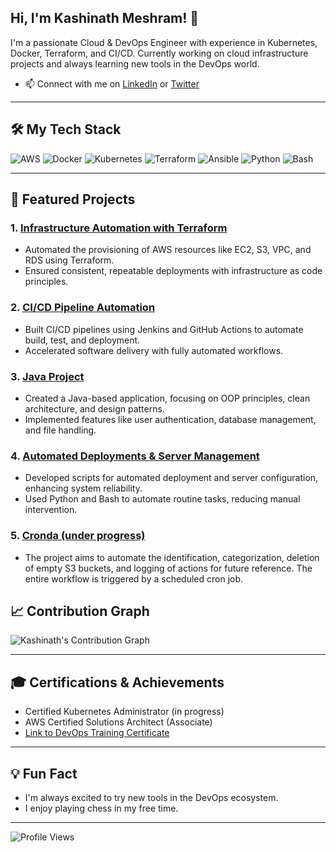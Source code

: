 ## Hi, I'm Kashinath Meshram! 👋

I'm a passionate Cloud & DevOps Engineer with experience in Kubernetes, Docker, Terraform, and CI/CD. Currently working on cloud infrastructure projects and always learning new tools in the DevOps world.

- 📫 Connect with me on [LinkedIn](https://www.linkedin.com/in/kashinath-meshram-837893180/) or [Twitter](https://x.com/KashinathMeshr2)

---

## 🛠️ My Tech Stack

![AWS](https://img.shields.io/badge/AWS-232F3E?style=for-the-badge&logo=amazon-aws)
![Docker](https://img.shields.io/badge/Docker-2496ED?style=for-the-badge&logo=docker&logoColor=white)
![Kubernetes](https://img.shields.io/badge/Kubernetes-326CE5?style=for-the-badge&logo=kubernetes&logoColor=white)
![Terraform](https://img.shields.io/badge/Terraform-7B42BC?style=for-the-badge&logo=terraform&logoColor=white)
![Ansible](https://img.shields.io/badge/Ansible-EE0000?style=for-the-badge&logo=ansible&logoColor=white)
![Python](https://img.shields.io/badge/Python-3776AB?style=for-the-badge&logo=python&logoColor=white)
![Bash](https://img.shields.io/badge/Bash-4EAA25?style=for-the-badge&logo=gnu-bash&logoColor=white)

---

## 🚀 Featured Projects

### 1. [Infrastructure Automation with Terraform](https://github.com/Kartik-yo/terraform-repo)
   - Automated the provisioning of AWS resources like EC2, S3, VPC, and RDS using Terraform.
   - Ensured consistent, repeatable deployments with infrastructure as code principles.

### 2. [CI/CD Pipeline Automation](https://github.com/Kartik-yo/ci-cd-repo)
   - Built CI/CD pipelines using Jenkins and GitHub Actions to automate build, test, and deployment.
   - Accelerated software delivery with fully automated workflows.

### 3. [Java Project](https://github.com/Kartik-yo/java-repo)
   - Created a Java-based application, focusing on OOP principles, clean architecture, and design patterns.
   - Implemented features like user authentication, database management, and file handling.

### 4. [Automated Deployments & Server Management](https://github.com/Kartik-yo/server-management-repo)
   - Developed scripts for automated deployment and server configuration, enhancing system reliability.
   - Used Python and Bash to automate routine tasks, reducing manual intervention.
     
### 5. [Cronda (under progress)](https://github.com/Kartik-yo/CRONDA)
   - The project aims to automate the identification, categorization, deletion of empty S3 buckets, and logging of actions for future reference. The entire workflow is triggered by a scheduled cron job.


## 📈 Contribution Graph

![Kashinath's Contribution Graph](https://activity-graph.herokuapp.com/graph?username=Kartik-yo&theme=github)

---

## 🎓 Certifications & Achievements

- Certified Kubernetes Administrator (in progress)
- AWS Certified Solutions Architect (Associate)
- [Link to DevOps Training Certificate](link-to-certification)

---

## 💡 Fun Fact

- I'm always excited to try new tools in the DevOps ecosystem.
- I enjoy playing chess in my free time.

---

![Profile Views](https://komarev.com/ghpvc/?username=Kartik-yo)

